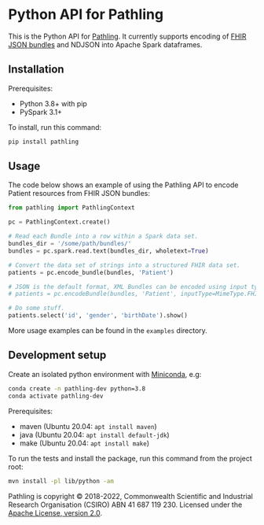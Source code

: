 Python API for Pathling
=======================

This is the Python API for [Pathling](https://pathling.csiro.au). It currently
supports encoding of [FHIR JSON bundles](https://hl7.org/fhir/R4/bundle.html)
and NDJSON into Apache Spark dataframes.

## Installation

Prerequisites:

- Python 3.8+ with pip
- PySpark 3.1+

To install, run this command:

```bash
pip install pathling  
```

## Usage

The code below shows an example of using the Pathling API to encode Patient
resources from FHIR JSON bundles:

```python
from pathling import PathlingContext

pc = PathlingContext.create()

# Read each Bundle into a row within a Spark data set.
bundles_dir = '/some/path/bundles/'
bundles = pc.spark.read.text(bundles_dir, wholetext=True)

# Convert the data set of strings into a structured FHIR data set.
patients = pc.encode_bundle(bundles, 'Patient')

# JSON is the default format, XML Bundles can be encoded using input type.
# patients = pc.encodeBundle(bundles, 'Patient', inputType=MimeType.FHIR_XML)

# Do some stuff.
patients.select('id', 'gender', 'birthDate').show()
```

More usage examples can be found in the `examples` directory.

## Development setup

Create an isolated python environment with
[Miniconda](https://docs.conda.io/en/latest/miniconda.html), e.g:

```bash
conda create -n pathling-dev python=3.8
conda activate pathling-dev
```

Prerequisites:

- maven (Ubuntu 20.04: `apt install maven`)
- java (Ubuntu 20.04: `apt install default-jdk`)
- make (Ubuntu 20.04: `apt install make`)

To run the tests and install the package, run this command from the project
root:

```bash
mvn install -pl lib/python -am
```

Pathling is copyright © 2018-2022, Commonwealth Scientific and Industrial
Research Organisation
(CSIRO) ABN 41 687 119 230. Licensed under
the [Apache License, version 2.0](https://www.apache.org/licenses/LICENSE-2.0).
